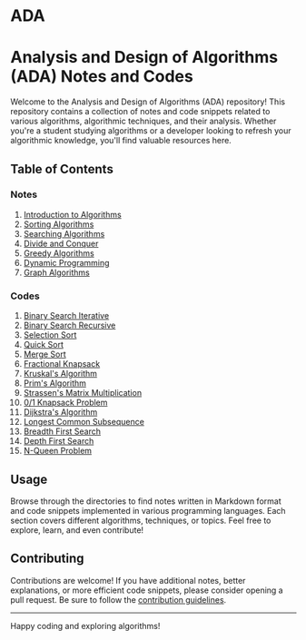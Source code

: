 # ADA
# Analysis and Design of Algorithms (ADA) Notes and Codes
Welcome to the Analysis and Design of Algorithms (ADA) repository! This repository contains a collection of notes and code snippets related to various algorithms, algorithmic techniques, and their analysis. Whether you're a student studying algorithms or a developer looking to refresh your algorithmic knowledge, you'll find valuable resources here.

## Table of Contents
### Notes
1. [Introduction to Algorithms](Notes/Introduction_To_Algorithms.md)
2. [Sorting Algorithms](Notes/Sorting_Algorithms.md)
3. [Searching Algorithms](NotesSearching_Algorithms)
4. [Divide and Conquer](Notes/Divide_And_Conquer)
5. [Greedy Algorithms](Notes/Greedy_Algorithms)
6. [Dynamic Programming](Notes/Dynamic_Programming)
7. [Graph Algorithms](Notes/graph_algorithms)

### Codes
1. [Binary Search Iterative](Codes/Binary_Search_Iterative.c)
2. [Binary Search Recursive](Codes/Binary_Search_Recursive.c)
3. [Selection Sort](Codes/Selection_Sort.c)
4. [Quick Sort](#Quick_Sort.c)
5. [Merge Sort](#Merge_Sort.c)
6. [Fractional Knapsack](#Fractional_Knapsack.c)
7. [Kruskal's Algorithm](#Kruskal's_Algorithm.c)
8. [Prim's Algorithm](#Prim's_Algorithm.c)
9. [Strassen's Matrix Multiplication](#Strassen's_Matrix_Multiplication.c)
10. [0/1 Knapsack Problem](#0/1Knapsack_Problem.c)
11. [Dijkstra's Algorithm](#Dijkstra's_Algorithm.c)
12. [Longest Common Subsequence](#Longest_Common_Subsequence.c)
13. [Breadth First Search](#Breadth_First_Search.c)
14. [Depth First Search](#Depth_First_Search.c)
15. [N-Queen Problem](#N-queen.c)


## Usage
Browse through the directories to find notes written in Markdown format and code snippets implemented in various programming languages. Each section covers different algorithms, techniques, or topics. Feel free to explore, learn, and even contribute!

## Contributing
Contributions are welcome! If you have additional notes, better explanations, or more efficient code snippets, please consider opening a pull request. Be sure to follow the [contribution guidelines](CONTRIBUTING.md).


---

Happy coding and exploring algorithms!
